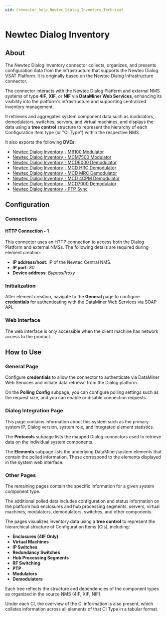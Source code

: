 ```yaml
---
uid: Connector_help_Newtec_Dialog_Inventory_Technical
---
```


# Newtec Dialog Inventory

## About

The Newtec Dialog Inventory connector collects, organizes, and presents configuration data from the infrastructure that supports the Newtec Dialog VSAT Platform. It is originally based on the Newtec Dialog Infrastructure connector.

The connector interacts with the Newtec Dialog Platform and external NMS systems of type **4IF**, **XIF**, or **NIF** via **DataMiner Web Services**, enhancing its visibility into the platform's infrastructure and supporting centralized inventory management.

It retrieves and aggregates system component data such as modulators, demodulators, switches, servers, and virtual machines, and displays the data using a **tree control** structure to represent the hierarchy of each Configuration Item type (or "CI Type") within the respective NMS.

It also exports the following **DVEs**:

- [Newtec Dialog Inventory - M6100 Modulator](xref:Connector_help_Newtec_Dialog_Inventory_-_M6100_Modulator)
- [Newtec Dialog Inventory - MCM7500 Modulator](xref:Connector_help_Newtec_Dialog_Inventory_-_MCM7500_Modulator)
- [Newtec Dialog Inventory - MCD6000 Demodulator](xref:Connector_help_Newtec_Dialog_Inventory_-_MCD6000_Demodulator)
- [Newtec Dialog Inventory - MCD HRC Demodulator](xref:Connector_help_Newtec_Dialog_Inventory_-_MCD_HRC_Demodulator)
- [Newtec Dialog Inventory - MCD MRC Demodulator](xref:Connector_help_Newtec_Dialog_Inventory_-_MCD_MRC_Demodulator)
- [Newtec Dialog Inventory - MCD 4CPM Demodulator](xref:Connector_help_Newtec_Dialog_Inventory_-_MCD_4CPM_Demodulator)
- [Newtec Dialog Inventory - MCD7000 Demodulator](xref:Connector_help_Newtec_Dialog_Inventory_-_MCD7000_Demodulator)
- [Newtec Dialog Inventory - PTP Sync](xref:Connector_help_Newtec_Dialog_Inventory_-_PTP_Sync)

## Configuration

### Connections

#### HTTP Connection - 1

This connector uses an HTTP connection to access both the Dialog Platform and external NMSs. The following details are required during element creation:

- **IP address/host**: IP of the Newtec Central NMS.
- **IP port**: *80*
- **Device address**: *BypassProxy*

### Initialization

After element creation, navigate to the **General** page to configure **credentials** for authenticating with the DataMiner Web Services via SOAP API.

### Web Interface

The web interface is only accessible when the client machine has network access to the product.

## How to Use

### General Page

Configure **credentials** to allow the connector to authenticate via DataMiner Web Services and initiate data retrieval from the Dialog platform.

On the **Polling Config** subpage, you can configure polling settings such as the request size, and you can enable or disable connection requests.

### Dialog Integration Page

This page contains information about this system such as the primary system IP, Dialog version, system role, and integrated element statistics.

The **Protocols** subpage lists the mapped Dialog connectors used to retrieve data on the individual system components.

The **Elements** subpage lists the underlying DataMiner/system elements that contain the polled information. These correspond to the elements displayed in the system web interface.

### Other Pages

The remaining pages contain the specific information for a given system component type.

The additional polled data includes configuration and status information on the platform hub enclosures and hub processing segments, servers, virtual machines, modulators, demodulators, switches, and other components.

The pages visualizes inventory data using a **tree control** to represent the hierarchical structure of Configuration Items (CIs), including:

- **Enclosures (4IF Only)**
- **Virtual Machines**
- **IP Switches**
- **Redundancy Switches**
- **Hub Processing Segments**
- **RF Switching**
- **PTP**
- **Modulators**
- **Demodulators**

Each tree reflects the structure and dependencies of the component types as organized in the source NMS (4IF, XIF, NIF).

Under each CI, the overview of the CI information is also present, which collates information across all elements of that CI Type in a tabular format.
